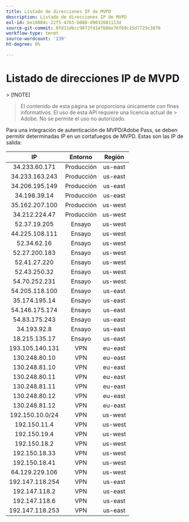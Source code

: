 ```yaml
---
title: Listado de direcciones IP de MVPD
description: Listado de direcciones IP de MVPD
exl-id: be18084c-22f5-47b5-b088-d9032681113d
source-git-commit: 0fd11dbcc9072fd14fb06e76f60c15d7729c3876
workflow-type: tm+mt
source-wordcount: '139'
ht-degree: 0%

---
```



# Listado de direcciones IP de MVPD

&#x200B;> [!NOTE]
>
>El contenido de esta página se proporciona únicamente con fines informativos. El uso de esta API requiere una licencia actual de
>&#x200B;> Adobe. No se permite el uso no autorizado.

Para una integración de autenticación de MVPD/Adobe Pass, se deben permitir determinadas IP en un cortafuegos de MVPD. Estas son las
IP de salida:

| IP | Entorno | Región |
|:---------------:|:-----------:|:-------:|
| 34.233.60.171 | Producción | us-east |
| 34.233.163.243 | Producción | us-east |
| 34.206.195.149 | Producción | us-east |
| 34.198.39.14 | Producción | us-east |
| 35.162.207.100 | Producción | us-west |
| 34.212.224.47 | Producción | us-west |
| 52.37.19.205 | Ensayo | us-west |
| 44.225.108.111 | Ensayo | us-west |
| 52.34.62.16 | Ensayo | us-west |
| 52.27.200.183 | Ensayo | us-west |
| 52.41.27.220 | Ensayo | us-west |
| 52.43.250.32 | Ensayo | us-west |
| 54.70.252.231 | Ensayo | us-west |
| 54.205.118.100 | Ensayo | us-east |
| 35.174.195.14 | Ensayo | us-east |
| 54.146.175.174 | Ensayo | us-east |
| 54.83.175.243 | Ensayo | us-east |
| 34.193.92.8 | Ensayo | us-east |
| 18.215.135.17 | Ensayo | us-east |
| 193.105.140.131 | VPN | eu-east |
| 130.248.80.10 | VPN | eu-east |
| 130.248.81.10 | VPN | eu-east |
| 130.248.80.11 | VPN | eu-east |
| 130.248.81.11 | VPN | eu-east |
| 130.248.80.12 | VPN | eu-east |
| 130.248.81.12 | VPN | eu-east |
| 192.150.10.0/24 | VPN | us-west |
| 192.150.11.4 | VPN | us-west |
| 192.150.19.4 | VPN | us-west |
| 192.150.18.2 | VPN | us-west |
| 192.150.18.33 | VPN | us-west |
| 192.150.18.41 | VPN | us-west |
| 64.129.229.106 | VPN | us-west |
| 192.147.118.254 | VPN | us-east |
| 192.147.118.2 | VPN | us-east |
| 192.147.118.6 | VPN | us-east |
| 192.147.118.253 | VPN | us-east |
